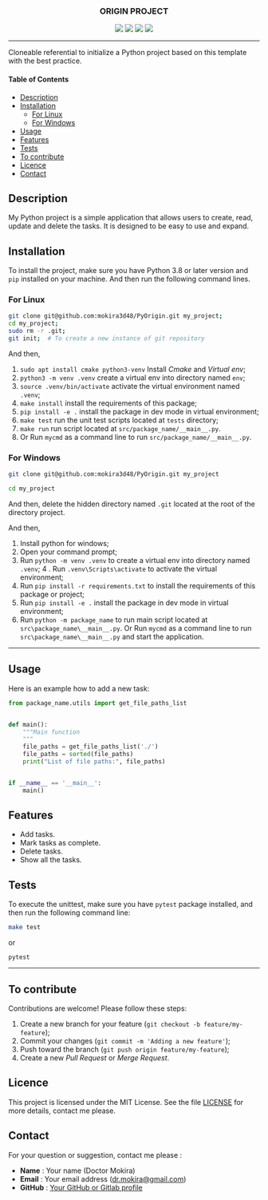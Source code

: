 <div align="center">
  
### ORIGIN PROJECT

![](https://img.shields.io/badge/Python-3.8-blue)
![](https://img.shields.io/badge/LICENSE-MIT-%2300557f)
![](https://img.shields.io/badge/lastest-2025--06--06-green)
![](https://img.shields.io/badge/contact-dr.mokira%40gmail.com-blueviolet)


---

</div>

Cloneable referential to initialize a Python project based on this template with the best practice.

#### Table of Contents
- [Description](#description)
- [Installation](#installation)
  - [For Linux](#for-linux)
  - [For Windows](#for-windows)
- [Usage](#uage)
- [Features](#features)
- [Tests](#tests)
- [To contribute](#to-contribute)
- [Licence](#licence)
- [Contact](#contact)


## Description

My Python project is a simple application that allows users to create, read,
update and delete the tasks. It is designed to be easy to use and expand.

## Installation

To install the project, make sure you have Python 3.8 or later version
and `pip` installed on your machine. And then run the following command lines.

### For Linux

```bash
git clone git@github.com:mokira3d48/PyOrigin.git my_project;
cd my_project;
sudo rm -r .git;
git init;  # To create a new instance of git repository
```

And then,

1. `sudo apt install cmake python3-venv` Install *Cmake* and *Virtual env*;
2. `python3 -m venv .venv` create a virtual env into directory
named `env`;
3. `source .venv/bin/activate` activate the virtual environment named `.venv`;
4. `make install` install the requirements of this package;
5. `pip install -e .` install the package in dev mode in virtual environment;
6. `make test` run the unit test scripts located at `tests` directory;
7. `make run` run script located at `src/package_name/__main__.py`.
8. Or Run `mycmd` as a command line to run `src/package_name/__main__.py`.

### For Windows

```bash
git clone git@github.com:mokira3d48/PyOrigin.git my_project
```

```bash
cd my_project
```

And then, delete the hidden directory named `.git` located at the root
of the directory project.

And then,

1. Install python for windows;
2. Open your command prompt;
3. Run `python -m venv .venv` to create a virtual env into directory
named `.venv`;
4 . Run `.venv\Scripts\activate` to activate the virtual environment;
5. Run `pip install -r requirements.txt` to install the requirements
of this package or project;
6. Run `pip install -e .` install the package in dev mode in virtual
environment;
7. Run `python -m package_name` to run main script located
at `src\package_name\__main__.py`. Or Run `mycmd` as a command line
to run `src\package_name\__main__.py` and start the application.


---

## Usage

Here is an example how to add a new task:

```python
from package_name.utils import get_file_paths_list


def main():
    """Main function
    """
    file_paths = get_file_paths_list('./')
    file_paths = sorted(file_paths)
    print("List of file paths:", file_paths)


if __name__ == '__main__':
    main()

```

## Features

- Add tasks.
- Mark tasks as complete.
- Delete tasks.
- Show all the tasks.

## Tests

To execute the unittest, make sure you have `pytest` package installed,
and then run the following command line:

```bash
make test 
```
or

```shell
pytest
```

---

## To contribute

Contributions are welcome! Please follow these steps:

1. Create a new branch for your feature (`git checkout -b feature/my-feature`);
2. Commit your changes (`git commit -m 'Adding a new feature'`);
3. Push toward the branch (`git push origin feature/my-feature`);
4. Create a new *Pull Request* or *Merge Request*.

## Licence

This project is licensed under the MIT License. See the file [LICENSE](LICENSE)
for more details, contact me please.

## Contact

For your question or suggestion, contact me please :

- **Name** : Your name (Doctor Mokira)
- **Email** : Your email address (dr.mokira@gmail.com)
- **GitHub** : [Your GitHub or Gitlab profile](https://github.com/mokira3d48)

<!--
### Explications des sections : (A supprimer du README.md)

- **Titre et description** : Le titre du projet et une brève description de ce qu'il fait.
- **Table des matières** : Une liste de sections pour faciliter la navigation.
- **Installation** : Instructions claires sur la façon d'installer le projet.
- **Utilisation** : Exemples d'utilisation pour aider les utilisateurs à démarrer rapidement.
- **Fonctionnalités** : Une liste des fonctionnalités principales du projet.
- **Tests** : Instructions sur la façon d'exécuter les tests.
- **Contribuer** : Un guide sur la façon de contribuer au projet.
- **Licence** : Informations sur la licence du projet.
- **Contact** : Informations pour contacter le développeur ou l'équipe du projet.


Cet exemple de `README.md` est structuré et informatif, ce qui le rend utile
pour les utilisateurs et les contributeurs potentiels.
-->
